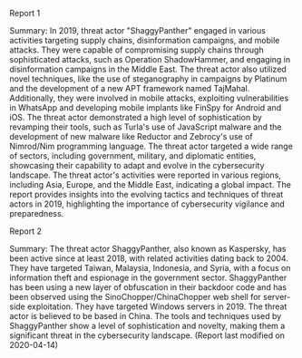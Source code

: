 
Report 1

Summary:
In 2019, threat actor "ShaggyPanther" engaged in various activities targeting supply chains, disinformation campaigns, and mobile attacks. They were capable of compromising supply chains through sophisticated attacks, such as Operation ShadowHammer, and engaging in disinformation campaigns in the Middle East. The threat actor also utilized novel techniques, like the use of steganography in campaigns by Platinum and the development of a new APT framework named TajMahal. Additionally, they were involved in mobile attacks, exploiting vulnerabilities in WhatsApp and developing mobile implants like FinSpy for Android and iOS. The threat actor demonstrated a high level of sophistication by revamping their tools, such as Turla's use of JavaScript malware and the development of new malware like Reductor and Zebrocy's use of Nimrod/Nim programming language. The threat actor targeted a wide range of sectors, including government, military, and diplomatic entities, showcasing their capability to adapt and evolve in the cybersecurity landscape. The threat actor's activities were reported in various regions, including Asia, Europe, and the Middle East, indicating a global impact. The report provides insights into the evolving tactics and techniques of threat actors in 2019, highlighting the importance of cybersecurity vigilance and preparedness.





Report 2

Summary:
The threat actor ShaggyPanther, also known as Kaspersky, has been active since at least 2018, with related activities dating back to 2004. They have targeted Taiwan, Malaysia, Indonesia, and Syria, with a focus on information theft and espionage in the government sector. ShaggyPanther has been using a new layer of obfuscation in their backdoor code and has been observed using the SinoChopper/ChinaChopper web shell for server-side exploitation. They have targeted Windows servers in 2019. The threat actor is believed to be based in China. The tools and techniques used by ShaggyPanther show a level of sophistication and novelty, making them a significant threat in the cybersecurity landscape. (Report last modified on 2020-04-14)


